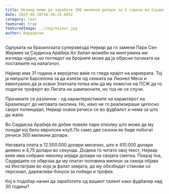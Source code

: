 ```yaml
---
title: Нејмар може да заработи 300 милиони долари за 2 години во Саудиска Арабија
date: 2023-08-16T16:30:29.085Z
category: свет
featured: true
featuredImage: ../img/nejmar.jpg
author: Вардарски
---
```

Одлуката на бразилската суперѕвезда Нејмар да го замени Пари Сен Жермен за Саудиска Арабија Ал Хилал можеби на многумина им изгледа чудно, но погледот на бројките може да ја објасни логиката на постапките на напаѓачот.

Нејмар има 31 година и веројатно веќе го гледа крајот на кариерата. Тој ја напушти Барселона за да излезе од сенката на Лионел Меси и евентуално да ја освои Златната топка или да му помогне на ПСЖ да го подигне трофејот во Лигата на шампионите, но тоа не се случи.

Причините се различни - од карактеристиките на карактерот на Бразилецот до неговата околина. Но, иако не го реализираше целосно својот потенцијал, Нејмар освои речиси се во фудбалот и нема за што да жали.

Во Саудиска Арабија ќе добие повеќе пари отколку што може да му понуди кој било европски клуб.По само две сезони ќе биде побогат речиси 300 милиони долари.

Неговата плата е 12.500.000 долари месечно, што е 410.000 долари дневно и 4,75 долари во секунда. Додека го читате овој текст, Нејмар веќе има собрано неколку илјади долари на својата сметка. Покрај тоа, Саудијците се обврзаа да му платат половина милион за секоја објава на Инстаграм во која ја фалат земјата, да му обезбедат станови со персонал, дарежливи бонуси за победи и трофеи.

Кој е подобар начин да заработите од вашиот талент како фудбалер над 30 години?